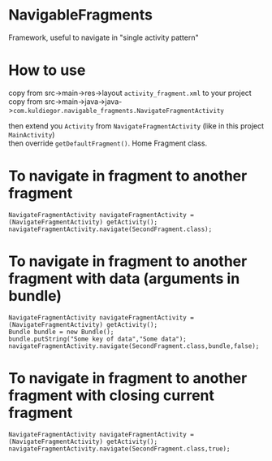 # NavigableFragments
Framework, useful to navigate in "single activity pattern"

# How to use
copy from src->main->res->layout `activity_fragment.xml` to your project  
copy from src->main->java->java->`com.kuldiegor.navigable_fragments.NavigateFragmentActivity`  

then extend you `Activity` from `NavigateFragmentActivity` (like in this project `MainActivity`)  
then override `getDefaultFragment()`. Home Fragment class.

# To navigate in fragment to another fragment
```
NavigateFragmentActivity navigateFragmentActivity = (NavigateFragmentActivity) getActivity();  
navigateFragmentActivity.navigate(SecondFragment.class);  
```

# To navigate in fragment to another fragment with data (arguments in bundle)
```
NavigateFragmentActivity navigateFragmentActivity = (NavigateFragmentActivity) getActivity();  
Bundle bundle = new Bundle();  
bundle.putString("Some key of data","Some data");  
navigateFragmentActivity.navigate(SecondFragment.class,bundle,false);  
```

# To navigate in fragment to another fragment with closing current fragment
```
NavigateFragmentActivity navigateFragmentActivity = (NavigateFragmentActivity) getActivity();  
navigateFragmentActivity.navigate(SecondFragment.class,true); 
```
